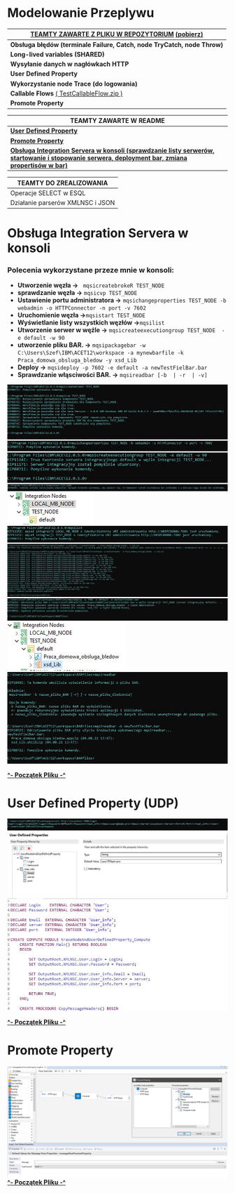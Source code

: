 # Modelowanie Przeplywu
| [TEAMTY ZAWARTE Z PLIKU W REPOZYTORIUM](https://github.com/mbialekIBPMPRO/Modelowanie_Przeplywu/tree/demo) [(pobierz)](https://github.com/mbialekIBPMPRO/Modelowanie_Przeplywu/raw/demo/Modelowanie_Przeplywu.zip) | 
| ------ |
| **Obsługa błędów (terminale Failure, Catch, node TryCatch, node Throw)** |
| **Long-lived variables (SHARED)** | 
| **Wysyłanie danych w nagłówkach HTTP** |
| **User Defined Property** |
| **Wykorzystanie node Trace (do logowania)** |
| **Callable Flows** [( TestCallableFlow.zip )](https://github.com/mbialekIBPMPRO/Modelowanie_Przeplywu/raw/demo/TestCallableFlow.zip)|
| **Promote Property** |

| TEAMTY ZAWARTE W README |
| ------ |
| [**User Defined Property**](#user-defined-property-udp) |
| [**Promote Property**](#promote-property) | 
| [**Obsługa Integration Servera w konsoli (sprawdzanie listy serwerów, startowanie i stopowanie serwera, deployment bar, zmiana   propertisów w bar)**](#obsługa-integration-servera-w-konsoli) |


| TEAMTY DO ZREALIZOWANIA |
| ------ |
| Operacje SELECT w ESQL |
| Działanie parserów XMLNSC i JSON |

# Obsługa Integration Servera w konsoli

### **Polecenia wykorzystane przeze mnie w konsoli:**
  - **Utworzenie węzła ->** ``` mqsicreatebrokeR TEST_NODE```
  - **sprawdzanie węzła ->** ```mqsicvp TEST_NODE```
  - **Ustawienie portu administratora ->** ```mqsichangeproperties TEST_NODE -b webadmin -o HTTPConnector -n port -v 7602```
  - **Uruchomienie węzła ->**```mqsistart TEST_NODE```
  - **Wyświetlanie listy wszystkich węzłów ->**```mqsilist```
  - **Utworzenie serwer w węźle ->** ```mqsicreateexecutiongroup TEST_NODE  -e default -w 90```
  - **utworzenie pliku BAR. ->** ```mqsipackagebar -w C:\Users\Szef\IBM\ACET12\workspace -a mynewbarfile -k Praca_domowa_obsluga_bledow -y xsd_Lib```
  - **Deploy ->** ```mqsideploy -p 7602 -e default -a newTestFielBar.bar```
  - **Sprawdzanie włąsciwości BAR. ->** ```mqsireadbar [-b  | -r  | -v]``` 

![](ss_console/ss_2.JPG)
![](ss_console/ss_3.JPG)
![](ss_console/ss_4.JPG)
![](ss_console/ss_5.JPG)
![](ss_console/ss_6.JPG)
![](ss_console/ss_7.JPG)
![](ss_console/ss_8.JPG)
![](ss_console/ss_9.JPG)
![](ss_console/ss_10.JPG)
![](ss_console/ss_11.JPG)

[**^- Początek Pliku -^**](#modelowanie-przeplywu)

# User Defined Property (UDP)
![](UDP/ss_1.JPG)
![](UDP/ss_2.JPG)
![](UDP/ss_3.JPG)

[**^- Początek Pliku -^**](#modelowanie-przeplywu)

# Promote Property
![](PromoteProperty/ss_1.JPG)
[**^- Początek Pliku -^**](#modelowanie-przeplywu)
